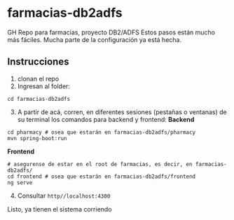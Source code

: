 # farmacias-db2adfs
GH Repo para farmacias, proyecto DB2/ADFS
Estos pasos están mucho más fáciles.
Mucha parte de la configuración ya está hecha.

## Instrucciones
1. clonan el repo
2. Ingresan al folder:
```
cd farmacias-db2adfs
```
3. A partir de acá, corren, en diferentes sesiones (pestañas o ventanas) de su terminal los comandos para backend y frontend:
**Backend**
```
cd pharmacy # osea que estarán en farmacias-db2adfs/pharmacy
mvn spring-boot:run
```

**Frontend**
```
# asegurense de estar en el root de farmacias, es decir, en farmacias-db2adfs/
cd frontend # osea que estarán en farmacias-db2adfs/frontend
ng serve
```

4. Consultar `http//localhost:4300`

Listo, ya tienen el sistema corriendo
